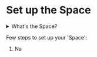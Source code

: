 # Set up the Space

<details>

<summary>What's the Space?</summary>

Space is your customized area with tables where staff receives clients&#x20;

You can read detailed manual about the essence of 'Space' [here](whats-the-space.md).

</details>

Few steps to set up your 'Space':

1. Na

